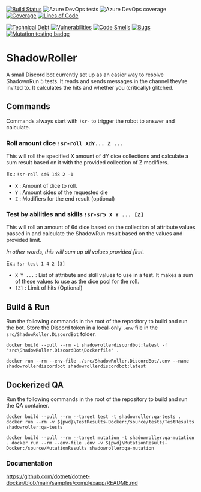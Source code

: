 [![Build Status](https://dev.azure.com/bauchart/ShadowRoller/_apis/build/status/WouterBau.ShadowRoller?branchName=main)](https://dev.azure.com/bauchart/ShadowRoller/_build/latest?definitionId=2&branchName=main)
![Azure DevOps tests](https://img.shields.io/azure-devops/tests/bauchart/ShadowRoller/2/main?compact_message)
![Azure DevOps coverage](https://img.shields.io/azure-devops/coverage/bauchart/ShadowRoller/2)
[![Coverage](https://sonarcloud.io/api/project_badges/measure?project=WouterBau_ShadowRoller&metric=coverage)](https://sonarcloud.io/summary/new_code?id=WouterBau_ShadowRoller)
[![Lines of Code](https://sonarcloud.io/api/project_badges/measure?project=WouterBau_ShadowRoller&metric=ncloc)](https://sonarcloud.io/summary/new_code?id=WouterBau_ShadowRoller)

[![Technical Debt](https://sonarcloud.io/api/project_badges/measure?project=WouterBau_ShadowRoller&metric=sqale_index)](https://sonarcloud.io/summary/new_code?id=WouterBau_ShadowRoller)
[![Vulnerabilities](https://sonarcloud.io/api/project_badges/measure?project=WouterBau_ShadowRoller&metric=vulnerabilities)](https://sonarcloud.io/summary/new_code?id=WouterBau_ShadowRoller)
[![Code Smells](https://sonarcloud.io/api/project_badges/measure?project=WouterBau_ShadowRoller&metric=code_smells)](https://sonarcloud.io/summary/new_code?id=WouterBau_ShadowRoller)
[![Bugs](https://sonarcloud.io/api/project_badges/measure?project=WouterBau_ShadowRoller&metric=bugs)](https://sonarcloud.io/summary/new_code?id=WouterBau_ShadowRoller)
[![Mutation testing badge](https://img.shields.io/endpoint?style=flat&url=https%3A%2F%2Fbadge-api.stryker-mutator.io%2Fgithub.com%2FWouterBau%2FShadowRoller%2Fmain)](https://dashboard.stryker-mutator.io/reports/github.com/WouterBau/ShadowRoller/main)

# ShadowRoller
A small Discord bot currently set up as an easier way to resolve ShadownRun 5 tests.
It reads and sends messages in the channel they're invited to.
It calculates the hits and whether you (critically) glitched.

## Commands
Commands always start with `!sr-` to trigger the robot to answer and calculate.

### Roll amount dice `!sr-roll XdY... Z ...`
This will roll the specified X amount of dY dice collections and calculate a sum result based on it with the provided collection of Z modifiers.

Ex.: `!sr-roll 4d6 1d8 2 -1`

- `X` : Amount of dice to roll.
- `Y` : Amount sides of the requested die
- `Z` : Modifiers for the end result (optional)

### Test by abilities and skills `!sr-sr5 X Y ... [Z]`
This will roll an amount of 6d dice based on the collection of attribute values passed in and calculate the ShadowRun result based on the values and provided limit.

*In other words, this will sum up all values provided first.*

Ex.: `!sr-test 1 4 2 [3]`

- `X Y ...` : List of attribute and skill values to use in a test. It makes a sum of these values to use as the dice pool for the roll.
- `[Z]` : Limit of hits (Optional)

## Build & Run
Run the following commands in the root of the repository to build and run the bot.
Store the Discord token in a local-only `.env` file in the `src/ShadowRoller.DiscordBot` folder.

`docker build --pull --rm -t shadowrollerdiscordbot:latest -f "src\ShadowRoller.DiscordBot\Dockerfile" .`

`docker run --rm --env-file ./src/ShadowRoller.DiscordBot/.env --name shadowrollerdiscordbot shadowrollerdiscordbot:latest`

## Dockerized QA
Run the following commands in the root of the repository to build and run the QA container.

`docker build --pull --rm --target test -t shadowroller:qa-tests .
docker run --rm -v ${pwd}\TestResults-Docker:/source/tests/TestResults shadowroller:qa-tests`

`docker build --pull --rm --target mutation -t shadowroller:qa-mutation .
docker run --rm --env-file .env -v ${pwd}\MutationResults-Docker:/source/MutationResults shadowroller:qa-mutation`

### Documentation
https://github.com/dotnet/dotnet-docker/blob/main/samples/complexapp/README.md